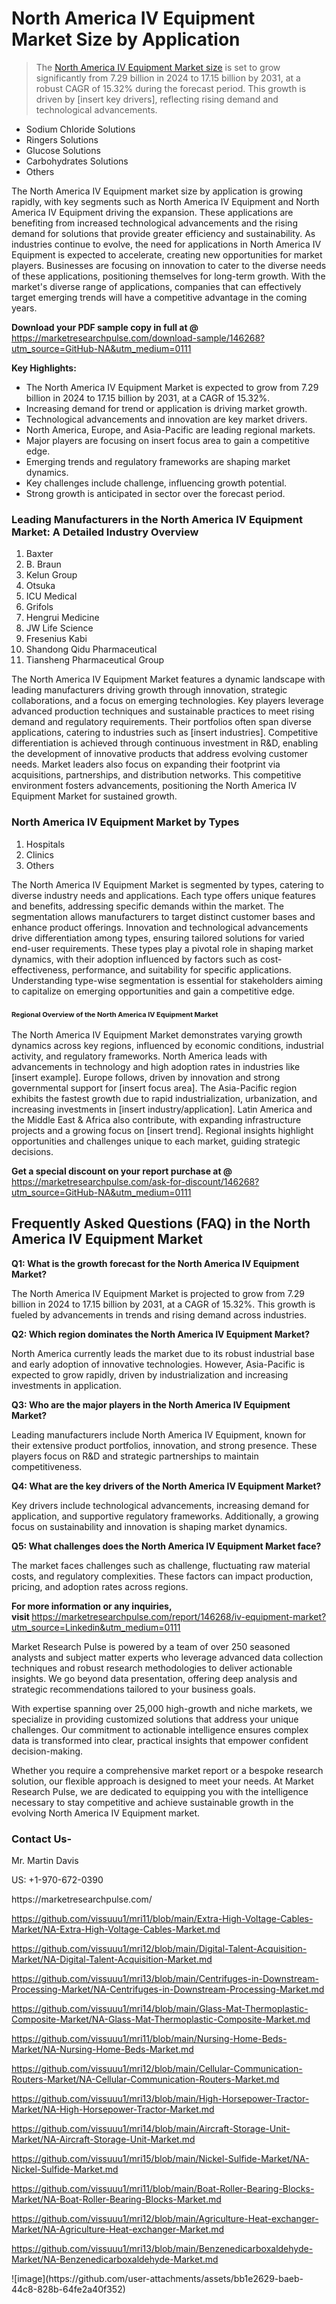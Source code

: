 <h1>North America IV Equipment Market&nbsp;Size by Application</h1><blockquote><p>The <a href="https://marketresearchpulse.com/download-sample/146268?utm_source=GitHub-NA&amp;utm_medium=0111">North America IV Equipment Market size</a> is set to grow significantly from 7.29 billion in 2024 to 17.15 billion by 2031, at a robust CAGR of 15.32% during the forecast period. This growth is driven by [insert key drivers], reflecting rising demand and technological advancements.</p></blockquote><ul><li>Sodium Chloride Solutions<li> Ringers Solutions<li> Glucose Solutions<li> Carbohydrates Solutions<li> Others</li></ul><p>The North America IV Equipment market size by application is growing rapidly, with key segments such as North America IV Equipment and North America IV Equipment driving the expansion. These applications are benefiting from increased technological advancements and the rising demand for solutions that provide greater efficiency and sustainability. As industries continue to evolve, the need for applications in North America IV Equipment is expected to accelerate, creating new opportunities for market players. Businesses are focusing on innovation to cater to the diverse needs of these applications, positioning themselves for long-term growth. With the market's diverse range of applications, companies that can effectively target emerging trends will have a competitive advantage in the coming years.</p><p><strong>Download your PDF sample copy in full at @ </strong><a href="https://marketresearchpulse.com/download-sample/146268?utm_source=GitHub-NA&amp;utm_medium=0111">https://marketresearchpulse.com/download-sample/146268?utm_source=GitHub-NA&amp;utm_medium=0111</a></p><p><strong>Key Highlights: </strong></p><ul><li>The North America IV Equipment Market is expected to grow from 7.29 billion in 2024 to 17.15 billion by 2031, at a CAGR of 15.32%.</li><li>Increasing demand for trend or application is driving market growth.</li><li>Technological advancements and innovation are key market drivers.</li><li>North America, Europe, and Asia-Pacific are leading regional markets.</li><li>Major players are focusing on insert focus area to gain a competitive edge.</li><li>Emerging trends and regulatory frameworks are shaping market dynamics.</li><li>Key challenges include challenge, influencing growth potential.</li><li>Strong growth is anticipated in sector over the forecast period.</li></ul><h3>Leading Manufacturers in the North America IV Equipment Market: A Detailed Industry Overview</h3><ol><li>Baxter</li><li>B. Braun</li><li>Kelun Group</li><li>Otsuka</li><li>ICU Medical</li><li>Grifols</li><li>Hengrui Medicine</li><li>JW Life Science</li><li>Fresenius Kabi</li><li>Shandong Qidu Pharmaceutical</li><li>Tiansheng Pharmaceutical Group</li></ol><div class="flex max-w-full flex-col flex-grow"><div class="min-h-8 text-message flex w-full flex-col items-end gap-2 whitespace-normal break-words [.text-message+&amp;]:mt-5" dir="auto" data-message-author-role="assistant" data-message-id="fd8432e4-4910-450d-b182-61b7bfb0a01f" data-message-model-slug="gpt-4o"><div class="flex w-full flex-col gap-1 empty:hidden first:pt-[3px]"><div class="markdown prose w-full break-words dark:prose-invert light"><p>The North America IV Equipment Market features a dynamic landscape with leading manufacturers driving growth through innovation, strategic collaborations, and a focus on emerging technologies. Key players leverage advanced production techniques and sustainable practices to meet rising demand and regulatory requirements. Their portfolios often span diverse applications, catering to industries such as [insert industries]. Competitive differentiation is achieved through continuous investment in R&amp;D, enabling the development of innovative products that address evolving customer needs. Market leaders also focus on expanding their footprint via acquisitions, partnerships, and distribution networks. This competitive environment fosters advancements, positioning the North America IV Equipment Market for sustained growth.</p></div></div></div></div><h3>North America IV Equipment Market by Types</h3><ol><li>Hospitals<li> Clinics<li> Others</li></ol><div class="flex max-w-full flex-col flex-grow"><div class="min-h-8 text-message flex w-full flex-col items-end gap-2 whitespace-normal break-words [.text-message+&amp;]:mt-5" dir="auto" data-message-author-role="assistant" data-message-id="084470be-0bb7-4664-bddf-5156b4f41249" data-message-model-slug="gpt-4o-mini"><div class="flex w-full flex-col gap-1 empty:hidden first:pt-[3px]"><div class="markdown prose w-full break-words dark:prose-invert light"><p>The North America IV Equipment Market is segmented by types, catering to diverse industry needs and applications. Each type offers unique features and benefits, addressing specific demands within the market. The segmentation allows manufacturers to target distinct customer bases and enhance product offerings. Innovation and technological advancements drive differentiation among types, ensuring tailored solutions for varied end-user requirements. These types play a pivotal role in shaping market dynamics, with their adoption influenced by factors such as cost-effectiveness, performance, and suitability for specific applications. Understanding type-wise segmentation is essential for stakeholders aiming to capitalize on emerging opportunities and gain a competitive edge.</p></div></div></div></div><h3><span style="font-size: 11px;">Regional Overview of the North America IV Equipment Market</span></h3><div class="flex max-w-full flex-col flex-grow"><div class="min-h-8 text-message flex w-full flex-col items-end gap-2 whitespace-normal break-words [.text-message+&amp;]:mt-5" dir="auto" data-message-author-role="assistant" data-message-id="e9038762-ce64-4e30-91c9-9bd413514231" data-message-model-slug="gpt-4o-mini"><div class="flex w-full flex-col gap-1 empty:hidden first:pt-[3px]"><div class="markdown prose w-full break-words dark:prose-invert light"><p>The North America IV Equipment Market demonstrates varying growth dynamics across key regions, influenced by economic conditions, industrial activity, and regulatory frameworks. North America leads with advancements in technology and high adoption rates in industries like [insert example]. Europe follows, driven by innovation and strong governmental support for [insert focus area]. The Asia-Pacific region exhibits the fastest growth due to rapid industrialization, urbanization, and increasing investments in [insert industry/application]. Latin America and the Middle East &amp; Africa also contribute, with expanding infrastructure projects and a growing focus on [insert trend]. Regional insights highlight opportunities and challenges unique to each market, guiding strategic decisions.</p></div></div></div></div><p><strong>Get a special discount on your report purchase at @ </strong><a href="https://marketresearchpulse.com/ask-for-discount/146268?utm_source=GitHub-NA&amp;utm_medium=0111">https://marketresearchpulse.com/ask-for-discount/146268?utm_source=GitHub-NA&amp;utm_medium=0111</a></p><h2>Frequently Asked Questions (FAQ) in the North America IV Equipment Market</h2><p><strong>Q1: What is the growth forecast for the North America IV Equipment Market?</strong></p><p>The North America IV Equipment Market is projected to grow from 7.29 billion in 2024 to 17.15 billion by 2031, at a CAGR of 15.32%. This growth is fueled by advancements in trends and rising demand across industries.</p><p><strong>Q2: Which region dominates the North America IV Equipment Market?</strong></p><p>North America currently leads the market due to its robust industrial base and early adoption of innovative technologies. However, Asia-Pacific is expected to grow rapidly, driven by industrialization and increasing investments in application.</p><p><strong>Q3: Who are the major players in the North America IV Equipment Market?</strong></p><p>Leading manufacturers include North America IV Equipment, known for their extensive product portfolios, innovation, and strong presence. These players focus on R&amp;D and strategic partnerships to maintain competitiveness.</p><p><strong>Q4: What are the key drivers of the North America IV Equipment Market?</strong></p><p>Key drivers include technological advancements, increasing demand for application, and supportive regulatory frameworks. Additionally, a growing focus on sustainability and innovation is shaping market dynamics.</p><p><strong>Q5: What challenges does the North America IV Equipment Market face?</strong></p><p>The market faces challenges such as challenge, fluctuating raw material costs, and regulatory complexities. These factors can impact production, pricing, and adoption rates across regions.</p><p><strong>For more information or any inquiries, visit&nbsp;</strong><a href="https://marketresearchpulse.com/report/146268/iv-equipment-market?utm_source=Linkedin&utm_medium=0111">https://marketresearchpulse.com/report/146268/iv-equipment-market?utm_source=Linkedin&utm_medium=0111</a></p><p>Market Research Pulse is powered by a team of over 250 seasoned analysts and subject matter experts who leverage advanced data collection techniques and robust research methodologies to deliver actionable insights. We go beyond data presentation, offering deep analysis and strategic recommendations tailored to your business goals.</p><p>With expertise spanning over 25,000 high-growth and niche markets, we specialize in providing customized solutions that address your unique challenges. Our commitment to actionable intelligence ensures complex data is transformed into clear, practical insights that empower confident decision-making.</p><p>Whether you require a comprehensive market report or a bespoke research solution, our flexible approach is designed to meet your needs. At Market Research Pulse, we are dedicated to equipping you with the intelligence necessary to stay competitive and achieve sustainable growth in the evolving North America IV Equipment market.</p><h3><strong>Contact Us-</strong></h3><p>Mr. Martin Davis</p><p>US: +1-970-672-0390</p><p>https://marketresearchpulse.com/</p><p><a href="https://github.com/vissuuu1/mri11/blob/main/Extra-High-Voltage-Cables-Market/NA-Extra-High-Voltage-Cables-Market.md">https://github.com/vissuuu1/mri11/blob/main/Extra-High-Voltage-Cables-Market/NA-Extra-High-Voltage-Cables-Market.md</a></p><p><a href="https://github.com/vissuuu1/mri12/blob/main/Digital-Talent-Acquisition-Market/NA-Digital-Talent-Acquisition-Market.md">https://github.com/vissuuu1/mri12/blob/main/Digital-Talent-Acquisition-Market/NA-Digital-Talent-Acquisition-Market.md</a></p><p><a href="https://github.com/vissuuu1/mri13/blob/main/Centrifuges-in-Downstream-Processing-Market/NA-Centrifuges-in-Downstream-Processing-Market.md">https://github.com/vissuuu1/mri13/blob/main/Centrifuges-in-Downstream-Processing-Market/NA-Centrifuges-in-Downstream-Processing-Market.md</a></p><p><a href="https://github.com/vissuuu1/mri14/blob/main/Glass-Mat-Thermoplastic-Composite-Market/NA-Glass-Mat-Thermoplastic-Composite-Market.md">https://github.com/vissuuu1/mri14/blob/main/Glass-Mat-Thermoplastic-Composite-Market/NA-Glass-Mat-Thermoplastic-Composite-Market.md</a></p><p><a href="https://github.com/vissuuu1/mri11/blob/main/Nursing-Home-Beds-Market/NA-Nursing-Home-Beds-Market.md">https://github.com/vissuuu1/mri11/blob/main/Nursing-Home-Beds-Market/NA-Nursing-Home-Beds-Market.md</a></p><p><a href="https://github.com/vissuuu1/mri12/blob/main/Cellular-Communication-Routers-Market/NA-Cellular-Communication-Routers-Market.md">https://github.com/vissuuu1/mri12/blob/main/Cellular-Communication-Routers-Market/NA-Cellular-Communication-Routers-Market.md</a></p><p><a href="https://github.com/vissuuu1/mri13/blob/main/High-Horsepower-Tractor-Market/NA-High-Horsepower-Tractor-Market.md">https://github.com/vissuuu1/mri13/blob/main/High-Horsepower-Tractor-Market/NA-High-Horsepower-Tractor-Market.md</a></p><p><a href="https://github.com/vissuuu1/mri14/blob/main/Aircraft-Storage-Unit-Market/NA-Aircraft-Storage-Unit-Market.md">https://github.com/vissuuu1/mri14/blob/main/Aircraft-Storage-Unit-Market/NA-Aircraft-Storage-Unit-Market.md</a></p><p><a href="https://github.com/vissuuu1/mri15/blob/main/Nickel-Sulfide-Market/NA-Nickel-Sulfide-Market.md">https://github.com/vissuuu1/mri15/blob/main/Nickel-Sulfide-Market/NA-Nickel-Sulfide-Market.md</a></p><p><a href="https://github.com/vissuuu1/mri11/blob/main/Boat-Roller-Bearing-Blocks-Market/NA-Boat-Roller-Bearing-Blocks-Market.md">https://github.com/vissuuu1/mri11/blob/main/Boat-Roller-Bearing-Blocks-Market/NA-Boat-Roller-Bearing-Blocks-Market.md</a></p><p><a href="https://github.com/vissuuu1/mri12/blob/main/Agriculture-Heat-exchanger-Market/NA-Agriculture-Heat-exchanger-Market.md">https://github.com/vissuuu1/mri12/blob/main/Agriculture-Heat-exchanger-Market/NA-Agriculture-Heat-exchanger-Market.md</a></p><p><a href="https://github.com/vissuuu1/mri13/blob/main/Benzenedicarboxaldehyde-Market/NA-Benzenedicarboxaldehyde-Market.md">https://github.com/vissuuu1/mri13/blob/main/Benzenedicarboxaldehyde-Market/NA-Benzenedicarboxaldehyde-Market.md</a></p>
![image](https://github.com/user-attachments/assets/bb1e2629-baeb-44c8-828b-64fe2a40f352)

